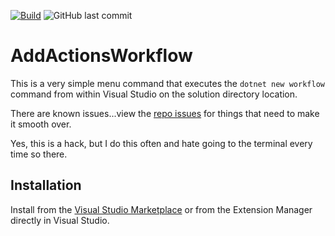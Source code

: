 [![Build](https://github.com/timheuer/AddActionsWorkflow/actions/workflows/build.yaml/badge.svg)](https://github.com/timheuer/AddActionsWorkflow/actions/workflows/build.yaml)
![GitHub last commit](https://img.shields.io/github/last-commit/timheuer/AddActionsWorkflow)

# AddActionsWorkflow
This is a very simple menu command that executes the `dotnet new workflow` command from within Visual Studio on the solution directory location.

There are known issues...view the [repo issues](https://github.com/timheuer/AddActionsWorkflow/issues) for things that need to make it smooth over.

Yes, this is a hack, but I do this often and hate going to the terminal every time so there.

## Installation
Install from the [Visual Studio Marketplace](https://marketplace.visualstudio.com/items?itemName=TimHeuer.AddActionsWorkflow) or from the Extension Manager directly in Visual Studio.
